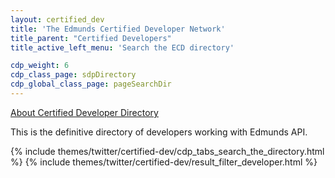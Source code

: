 ```yaml
---
layout: certified_dev
title: 'The Edmunds Certified Developer Network'
title_parent: "Certified Developers"
title_active_left_menu: 'Search the ECD directory'

cdp_weight: 6
cdp_class_page: sdpDirectory
cdp_global_class_page: pageSearchDir
---
```


<a href="#myModal" role="button" class="btn linkAboutSDP" data-toggle="modal" title="About Certified Developer Directory">About Certified Developer Directory</a>

<p>This is the definitive directory of developers working with Edmunds API.
</p>

{% include themes/twitter/certified-dev/cdp_tabs_search_the_directory.html %}
{% include themes/twitter/certified-dev/result_filter_developer.html %}